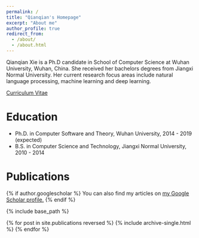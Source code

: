 ```yaml
---
permalink: /
title: "Qianqian's Homepage"
excerpt: "About me"
author_profile: true
redirect_from: 
  - /about/
  - /about.html
---
```


Qianqian Xie is a Ph.D candidate in School of Computer Science at Wuhan University, Wuhan, China. She received her bachelors degrees from Jiangxi Normal University. Her current research focus areas include natural language processing, machine learning and deep learning.

[Curriculum Vitae](https://xashely.github.io/files/cv.pdf)

Education
======
* Ph.D. in Computer Software and Theory, Wuhan University, 2014 - 2019 (expected)
* B.S. in Computer Science and Technology, Jiangxi Normal University, 2010 - 2014

Publications
======
{% if author.googlescholar %}
  You can also find my articles on <u><a href="{{author.googlescholar}}">my Google Scholar profile</a>.</u>
{% endif %}

{% include base_path %}

{% for post in site.publications reversed %}
  {% include archive-single.html %}
{% endfor %}

